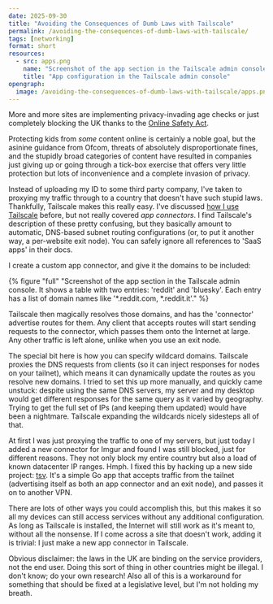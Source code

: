 ```yaml
---
date: 2025-09-30
title: "Avoiding the Consequences of Dumb Laws with Tailscale"
permalink: /avoiding-the-consequences-of-dumb-laws-with-tailscale/
tags: [networking]
format: short
resources:
  - src: apps.png
    name: "Screenshot of the app section in the Tailscale admin console. It shows a table with two entries: 'reddit' and 'bluesky'. Each entry has a list of domain names like '*.reddit.com, *.reddit.it'."
    title: "App configuration in the Tailscale admin console"
opengraph:
  image: /avoiding-the-consequences-of-dumb-laws-with-tailscale/apps.png
---
```


More and more sites are implementing privacy-invading age checks or just
completely blocking the UK thanks to the [Online Safety Act](https://www.legislation.gov.uk/ukpga/2023/50/contents).

Protecting kids from _some_ content online is certainly a noble goal, but
the asinine guidance from Ofcom, threats of absolutely disproportionate fines,
and the stupidly broad categories of content have resulted in companies just
giving up or going through a tick-box exercise that offers very little
protection but lots of inconvenience and a complete invasion of privacy.

Instead of uploading my ID to some third party company, I've taken to proxying
my traffic through to a country that doesn't have such stupid laws. Thankfully,
Tailscale makes this really easy. I've discussed [how I use Tailscale](https://chameth.com/how-i-use-tailscale/)
before, but not really covered _app connectors_. I find Tailscale's description
of these pretty confusing, but they basically amount to automatic, DNS-based
subnet routing configurations (or, to put it another way, a per-website exit
node). You can safely ignore all references to 'SaaS apps' in their docs.

I create a custom app connector, and give it the domains to be included:

{% figure "full" "Screenshot of the app section in the Tailscale admin console. It shows a table with two entries: 'reddit' and 'bluesky'. Each entry has a list of domain names like '*.reddit.com, *.reddit.it'." %}

Tailscale then magically resolves those domains, and has the 'connector'
advertise routes for them. Any client that accepts routes will start sending
requests to the connector, which passes them onto the Internet at large. Any
other traffic is left alone, unlike when you use an exit node.

The special bit here is how you can specify wildcard domains. Tailscale proxies
the DNS requests from clients (so it can inject responses for nodes on your
tailnet), which means it can dynamically update the routes as you resolve new
domains. I tried to set this up more manually, and quickly came unstuck: despite
using the same DNS servers, my server and my desktop would get different responses
for the same query as it varied by geography. Trying to get the full set of
IPs (and keeping them updated) would have been a nightmare. Tailscale expanding
the wildcards nicely sidesteps all of that.

At first I was just proxying the traffic to one of my servers, but just today
I added a new connector for Imgur and found I was still blocked, just for
different reasons. They not only block my entire country but also a load
of known datacenter IP ranges. Hmph. I fixed this by hacking up a new side
project: [tsv](https://github.com/csmith/tsv). It's a simple Go app that accepts
traffic from the tailnet (advertising itself as both an app connector and an
exit node), and passes it on to another VPN.

There are lots of other ways you could accomplish this, but this makes it so
all my devices can still access services without any additional configuration.
As long as Tailscale is installed, the Internet will still work as it's meant
to, without all the nonsense. If I come across a site that doesn't work, adding
it is trivial: I just make a new app connector in Tailscale.

Obvious disclaimer: the laws in the UK are binding on the service providers,
not the end user. Doing this sort of thing in other countries might be illegal.
I don't know; do your own research! Also all of this is a workaround
for something that should be fixed at a legislative level, but I'm not holding
my breath.